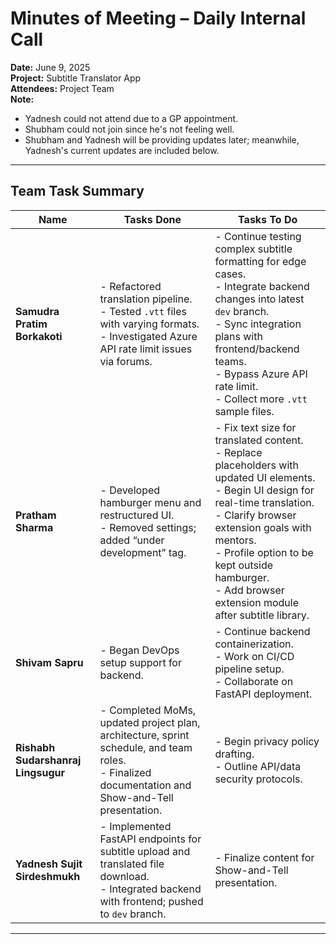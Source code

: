 # Minutes of Meeting – Daily Internal Call  
**Date:** June 9, 2025  
**Project:** Subtitle Translator App  
**Attendees:** Project Team  
**Note:**  
- Yadnesh could not attend due to a GP appointment.  
- Shubham could not join since he's not feeling well.  
- Shubham and Yadnesh will be providing updates later; meanwhile, Yadnesh's current updates are included below.

---

## Team Task Summary

| **Name**                       | **Tasks Done**                                                                                                                                                           | **Tasks To Do**                                                                                                                                                                             |
|--------------------------------|--------------------------------------------------------------------------------------------------------------------------------------------------------------------------|---------------------------------------------------------------------------------------------------------------------------------------------------------------------------------------------|
| **Samudra Pratim Borkakoti**   | - Refactored translation pipeline.  <br> - Tested `.vtt` files with varying formats.  <br> - Investigated Azure API rate limit issues via forums.                     | - Continue testing complex subtitle formatting for edge cases.  <br> - Integrate backend changes into latest `dev` branch.  <br> - Sync integration plans with frontend/backend teams. <br> - Bypass Azure API rate limit. <br> - Collect more `.vtt` sample files. |
| **Pratham Sharma**             | - Developed hamburger menu and restructured UI.  <br> - Removed settings; added “under development” tag.                                                               | - Fix text size for translated content.  <br> - Replace placeholders with updated UI elements.  <br> - Begin UI design for real-time translation.  <br> - Clarify browser extension goals with mentors. <br> - Profile option to be kept outside hamburger. <br> - Add browser extension module after subtitle library. |
| **Shivam Sapru**               | - Began DevOps setup support for backend.                                                                                                                               | - Continue backend containerization.  <br> - Work on CI/CD pipeline setup.  <br> - Collaborate on FastAPI deployment.                                                                      |
| **Rishabh Sudarshanraj Lingsugur** | - Completed MoMs, updated project plan, architecture, sprint schedule, and team roles.  <br> - Finalized documentation and Show-and-Tell presentation.           | - Begin privacy policy drafting.  <br> - Outline API/data security protocols.                                                                                                               |
| **Yadnesh Sujit Sirdeshmukh**  | - Implemented FastAPI endpoints for subtitle upload and translated file download.  <br> - Integrated backend with frontend; pushed to `dev` branch.                   | - Finalize content for Show-and-Tell presentation.                                                                                                                                          |

---

